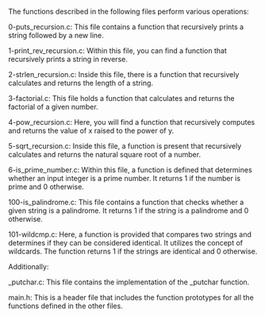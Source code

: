 The functions described in the following files perform various operations:

0-puts_recursion.c: This file contains a function that recursively prints a string followed by a new line.

1-print_rev_recursion.c: Within this file, you can find a function that recursively prints a string in reverse.

2-strlen_recursion.c: Inside this file, there is a function that recursively calculates and returns the length of a string.

3-factorial.c: This file holds a function that calculates and returns the factorial of a given number.

4-pow_recursion.c: Here, you will find a function that recursively computes and returns the value of x raised to the power of y.

5-sqrt_recursion.c: Inside this file, a function is present that recursively calculates and returns the natural square root of a number.

6-is_prime_number.c: Within this file, a function is defined that determines whether an input integer is a prime number. It returns 1 if the number is prime and 0 otherwise.

100-is_palindrome.c: This file contains a function that checks whether a given string is a palindrome. It returns 1 if the string is a palindrome and 0 otherwise.

101-wildcmp.c: Here, a function is provided that compares two strings and determines if they can be considered identical. It utilizes the concept of wildcards. The function returns 1 if the strings are identical and 0 otherwise.

Additionally:

_putchar.c: This file contains the implementation of the _putchar function.

main.h: This is a header file that includes the function prototypes for all the functions defined in the other files.